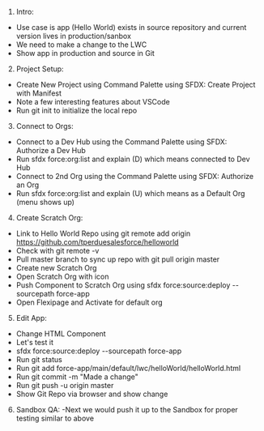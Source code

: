 1. Intro:
- Use case is app (Hello World) exists in source repository and current version lives in production/sanbox
- We need to make a change to the LWC
- Show app in production and source in Git

2. Project Setup:
- Create New Project using Command Palette using SFDX: Create Project with Manifest
- Note a few interesting features about VSCode
- Run git init to initialize the local repo

3. Connect to Orgs:
- Connect to a Dev Hub using the Command Palette using SFDX: Authorize a Dev Hub
- Run sfdx force:org:list and explain (D) which means connected to Dev Hub
- Connect to 2nd Org using the Command Palette using SFDX: Authorize an Org
- Run sfdx force:org:list and explain (U) which means as a Default Org (menu shows up)

4. Create Scratch Org:
- Link to Hello World Repo using git remote add origin https://github.com/tperduesalesforce/helloworld
- Check with git remote -v
- Pull master branch to sync up repo with git pull origin master
- Create new Scratch Org
- Open Scratch Org with icon
- Push Component to Scratch Org using sfdx force:source:deploy --sourcepath force-app
- Open Flexipage and Activate for default org

5. Edit App:
- Change HTML Component
- Let's test it
- sfdx force:source:deploy --sourcepath force-app
- Run git status
- Run git add force-app/main/default/lwc/helloWorld/helloWorld.html
- Run git commit -m "Made a change"
- Run git push -u origin master 
- Show Git Repo via browser and show change

6. Sandbox QA:
-Next we would push it up to the Sandbox for proper testing similar to above
